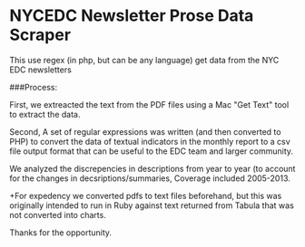 NYCEDC Newsletter Prose Data Scraper
======================

This use regex (in php, but can be any language) get data from the NYC EDC newsletters

###Process:

First, we extreacted the text from the PDF files using a Mac "Get Text" tool to extract the data.

Second, A set of regular expressions was written (and then converted to PHP) to convert the data of textual indicators in the monthly report to a csv file output format that can be useful to the EDC team and larger community.

We analyzed the discrepencies in descriptions from year to year (to account for the changes in decsriptions/summaries, Coverage included 2005-2013. 

+For expedency we converted pdfs to text files beforehand, but this was originally intended to run in Ruby against text returned from Tabula that was not converted into charts. 

Thanks for the opportunity.
